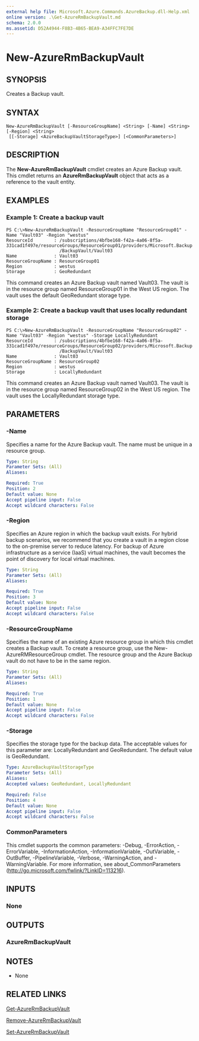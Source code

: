 ```yaml
---
external help file: Microsoft.Azure.Commands.AzureBackup.dll-Help.xml
online version: .\Get-AzureRmBackupVault.md
schema: 2.0.0
ms.assetid: D52A4944-F8B3-4B65-BEA9-A34FFC7FE7DE
---
```


# New-AzureRmBackupVault

## SYNOPSIS
Creates a Backup vault.

## SYNTAX

```
New-AzureRmBackupVault [-ResourceGroupName] <String> [-Name] <String> [-Region] <String>
 [[-Storage] <AzureBackupVaultStorageType>] [<CommonParameters>]
```

## DESCRIPTION
The **New-AzureRmBackupVault** cmdlet creates an Azure Backup vault.
This cmdlet returns an **AzureRmBackupVault** object that acts as a reference to the vault entity.

## EXAMPLES

### Example 1: Create a backup vault
```
PS C:\>New-AzureRmBackupVault -ResourceGroupName "ResourceGroup01" -Name "Vault03" -Region "westus"
ResourceId        : /subscriptions/4bfbe168-f42a-4a06-8f5a-331cad1f497e/resourceGroups/ResourceGroup01/providers/Microsoft.Backup
                    /BackupVault/Vault03
Name              : Vault03
ResourceGroupName : ResourceGroup01
Region            : westus
Storage           : GeoRedundant
```

This command creates an Azure Backup vault named Vault03.
The vault is in the resource group named ResourceGroup01 in the West US region.
The vault uses the default GeoRedundant storage type.

### Example 2: Create a backup vault that uses locally redundant storage
```
PS C:\>New-AzureRmBackupVault -ResourceGroupName "ResourceGroup02" -Name "Vault03" -Region "westus" -Storage LocallyRedundant
ResourceId        : /subscriptions/4bfbe168-f42a-4a06-8f5a-331cad1f497e/resourceGroups/ResourceGroup02/providers/Microsoft.Backup
                    /BackupVault/Vault03
Name              : Vault03
ResourceGroupName : ResourceGroup02
Region            : westus
Storage           : LocallyRedundant
```

This command creates an Azure Backup vault named Vault03.
The vault is in the resource group named ResourceGroup02 in the West US region.
The vault uses the LocallyRedundant storage type.

## PARAMETERS

### -Name
Specifies a name for the Azure Backup vault.
The name must be unique in a resource group.

```yaml
Type: String
Parameter Sets: (All)
Aliases: 

Required: True
Position: 2
Default value: None
Accept pipeline input: False
Accept wildcard characters: False
```

### -Region
Specifies an Azure region in which the backup vault exists.
For hybrid backup scenarios, we recommend that you create a vault in a region close to the on-premise server to reduce latency.
For backup of Azure infrastructure as a service (IaaS) virtual machines, the vault becomes the point of discovery for local virtual machines.

```yaml
Type: String
Parameter Sets: (All)
Aliases: 

Required: True
Position: 3
Default value: None
Accept pipeline input: False
Accept wildcard characters: False
```

### -ResourceGroupName
Specifies the name of an existing Azure resource group in which this cmdlet creates a Backup vault.
To create a resource group, use the New-AzureRMResourceGroup cmdlet.
The resource group and the Azure Backup vault do not have to be in the same region.

```yaml
Type: String
Parameter Sets: (All)
Aliases: 

Required: True
Position: 1
Default value: None
Accept pipeline input: False
Accept wildcard characters: False
```

### -Storage
Specifies the storage type for the backup data.
The acceptable values for this parameter are: LocallyRedundant and GeoRedundant.
The default value is GeoRedundant.

```yaml
Type: AzureBackupVaultStorageType
Parameter Sets: (All)
Aliases: 
Accepted values: GeoRedundant, LocallyRedundant

Required: False
Position: 4
Default value: None
Accept pipeline input: False
Accept wildcard characters: False
```

### CommonParameters
This cmdlet supports the common parameters: -Debug, -ErrorAction, -ErrorVariable, -InformationAction, -InformationVariable, -OutVariable, -OutBuffer, -PipelineVariable, -Verbose, -WarningAction, and -WarningVariable. For more information, see about_CommonParameters (http://go.microsoft.com/fwlink/?LinkID=113216).

## INPUTS

### None

## OUTPUTS

### AzureRmBackupVault

## NOTES
* None

## RELATED LINKS

[Get-AzureRmBackupVault](./Get-AzureRmBackupVault.md)

[Remove-AzureRmBackupVault](./Remove-AzureRmBackupVault.md)

[Set-AzureRmBackupVault](./Set-AzureRmBackupVault.md)


